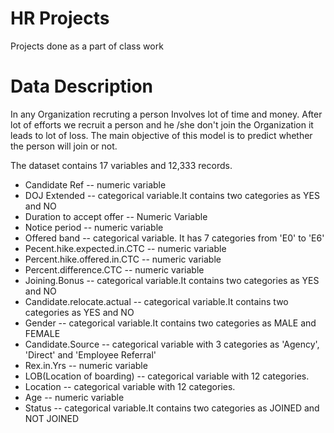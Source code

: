 # HR Projects
Projects done as a part of class work

# Data Description 
In any Organization recruting a person Involves lot of time and money. After lot of efforts we recruit a person and he /she don't join the Organization it leads to lot of loss. The main objective of this model is to predict whether the person will join or not.

The dataset contains 17 variables and 12,333 records.

- Candidate Ref -- numeric variable
- DOJ Extended --  categorical variable.It contains two categories as YES and NO
- Duration to accept offer -- Numeric Variable
- Notice period -- numeric variable
- Offered band -- categorical variable. It has 7 categories from 'E0' to 'E6'
- Pecent.hike.expected.in.CTC -- numeric variable
- Percent.hike.offered.in.CTC -- numeric variable
- Percent.difference.CTC -- numeric variable
- Joining.Bonus  -- categorical variable.It contains two categories as YES and NO
- Candidate.relocate.actual   -- categorical variable.It contains two categories as YES and NO
- Gender -- categorical variable.It contains two categories as MALE and FEMALE
- Candidate.Source -- categorical variable with 3 categories as 'Agency', 'Direct' and 'Employee Referral'
- Rex.in.Yrs -- numeric variable
- LOB(Location of boarding) -- categorical variable with 12 categories.
- Location  -- categorical variable with 12 categories.
- Age  -- numeric variable
- Status --  categorical variable.It contains two categories as JOINED and NOT JOINED
